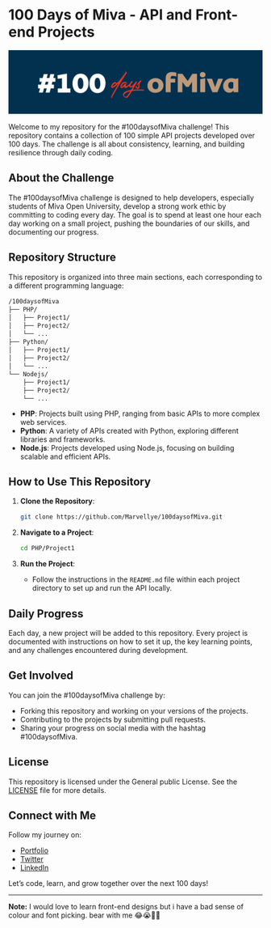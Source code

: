 # 100 Days of Miva - API and Front-end Projects

![#100daysofMiva Banner](public/20240818_225416.png)

Welcome to my repository for the #100daysofMiva challenge! This repository contains a collection of 100 simple API projects developed over 100 days. The challenge is all about consistency, learning, and building resilience through daily coding.

## About the Challenge

The #100daysofMiva challenge is designed to help developers, especially students of Miva Open University, develop a strong work ethic by committing to coding every day. The goal is to spend at least one hour each day working on a small project, pushing the boundaries of our skills, and documenting our progress.

## Repository Structure

This repository is organized into three main sections, each corresponding to a different programming language:
```
/100daysofMiva
├── PHP/
│   ├── Project1/
│   ├── Project2/
│   └── ...
├── Python/
│   ├── Project1/
│   ├── Project2/
│   └── ...
└── Nodejs/
    ├── Project1/
    ├── Project2/
    └── ...
```

- **PHP**: Projects built using PHP, ranging from basic APIs to more complex web services.
- **Python**: A variety of APIs created with Python, exploring different libraries and frameworks.
- **Node.js**: Projects developed using Node.js, focusing on building scalable and efficient APIs.

## How to Use This Repository

1. **Clone the Repository**:
    ```bash
    git clone https://github.com/Marvellye/100daysofMiva.git
    ```

2. **Navigate to a Project**:
    ```bash
    cd PHP/Project1
    ```

3. **Run the Project**:
    - Follow the instructions in the `README.md` file within each project directory to set up and run the API locally.

## Daily Progress

Each day, a new project will be added to this repository. Every project is documented with instructions on how to set it up, the key learning points, and any challenges encountered during development.

## Get Involved

You can join the #100daysofMiva challenge by:
- Forking this repository and working on your versions of the projects.
- Contributing to the projects by submitting pull requests.
- Sharing your progress on social media with the hashtag #100daysofMiva.

## License

This repository is licensed under the General public License. See the [LICENSE](LICENSE) file for more details.

## Connect with Me

Follow my journey on:
- [Portfolio](https://marvelly.com.ng)
- [Twitter](https://twitter.com/marvelly_ng)
- [LinkedIn](https://www.linkedin.com/in/ezekiel-marvellous-oghenemaga)

Let’s code, learn, and grow together over the next 100 days!

---

**Note:** I would love to learn front-end designs but i have a bad sense of colour and font picking. bear with me 😂😭✌🏻
